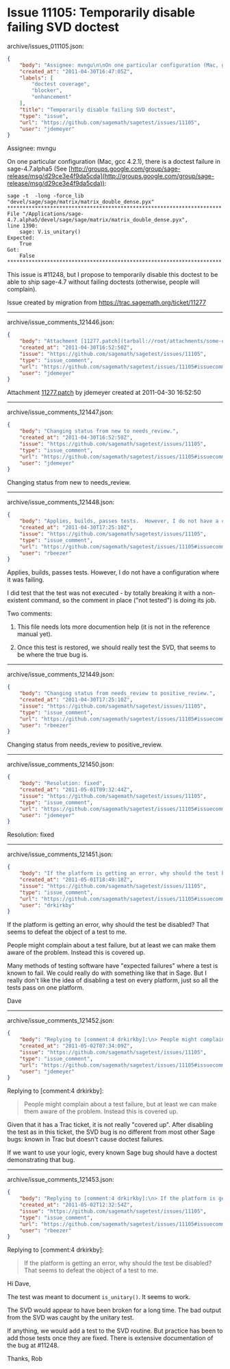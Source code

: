 # Issue 11105: Temporarily disable failing SVD doctest

archive/issues_011105.json:
```json
{
    "body": "Assignee: mvngu\n\nOn one particular configuration (Mac, gcc 4.2.1), there is a doctest failure in sage-4.7.alpha5 (See [http://groups.google.com/group/sage-release/msg/d29ce3e4f9da5cda](http://groups.google.com/group/sage-release/msg/d29ce3e4f9da5cda)):\n\n```\nsage -t  -long -force_lib \"devel/sage/sage/matrix/matrix_double_dense.pyx\"\n**********************************************************************\nFile \"/Applications/sage-4.7.alpha5/devel/sage/sage/matrix/matrix_double_dense.pyx\",\nline 1390:\n    sage: V.is_unitary()\nExpected:\n    True\nGot:\n    False\n********************************************************************** \n```\n\n\nThis issue is #11248, but I propose to temporarily disable this doctest to be able to ship sage-4.7 without failing doctests (otherwise, people will complain).\n\nIssue created by migration from https://trac.sagemath.org/ticket/11277\n\n",
    "created_at": "2011-04-30T16:47:05Z",
    "labels": [
        "doctest coverage",
        "blocker",
        "enhancement"
    ],
    "title": "Temporarily disable failing SVD doctest",
    "type": "issue",
    "url": "https://github.com/sagemath/sagetest/issues/11105",
    "user": "jdemeyer"
}
```
Assignee: mvngu

On one particular configuration (Mac, gcc 4.2.1), there is a doctest failure in sage-4.7.alpha5 (See [http://groups.google.com/group/sage-release/msg/d29ce3e4f9da5cda](http://groups.google.com/group/sage-release/msg/d29ce3e4f9da5cda)):

```
sage -t  -long -force_lib "devel/sage/sage/matrix/matrix_double_dense.pyx"
**********************************************************************
File "/Applications/sage-4.7.alpha5/devel/sage/sage/matrix/matrix_double_dense.pyx",
line 1390:
    sage: V.is_unitary()
Expected:
    True
Got:
    False
********************************************************************** 
```


This issue is #11248, but I propose to temporarily disable this doctest to be able to ship sage-4.7 without failing doctests (otherwise, people will complain).

Issue created by migration from https://trac.sagemath.org/ticket/11277





---

archive/issue_comments_121446.json:
```json
{
    "body": "Attachment [11277.patch](tarball://root/attachments/some-uuid/ticket11277/11277.patch) by jdemeyer created at 2011-04-30 16:52:50",
    "created_at": "2011-04-30T16:52:50Z",
    "issue": "https://github.com/sagemath/sagetest/issues/11105",
    "type": "issue_comment",
    "url": "https://github.com/sagemath/sagetest/issues/11105#issuecomment-121446",
    "user": "jdemeyer"
}
```

Attachment [11277.patch](tarball://root/attachments/some-uuid/ticket11277/11277.patch) by jdemeyer created at 2011-04-30 16:52:50



---

archive/issue_comments_121447.json:
```json
{
    "body": "Changing status from new to needs_review.",
    "created_at": "2011-04-30T16:52:50Z",
    "issue": "https://github.com/sagemath/sagetest/issues/11105",
    "type": "issue_comment",
    "url": "https://github.com/sagemath/sagetest/issues/11105#issuecomment-121447",
    "user": "jdemeyer"
}
```

Changing status from new to needs_review.



---

archive/issue_comments_121448.json:
```json
{
    "body": "Applies, builds, passes tests.  However, I do not have a configuration where it was failing.\n\nI did test that the test was not executed - by totally breaking it with a non-existent command, so the comment in place (\"not tested\") is doing its job.\n\nTwo comments:\n\n1) This file needs lots more documention help (it is not in the reference manual yet).\n\n2) Once this test is restored, we should really test the SVD, that seems to be where the true bug is.",
    "created_at": "2011-04-30T17:25:10Z",
    "issue": "https://github.com/sagemath/sagetest/issues/11105",
    "type": "issue_comment",
    "url": "https://github.com/sagemath/sagetest/issues/11105#issuecomment-121448",
    "user": "rbeezer"
}
```

Applies, builds, passes tests.  However, I do not have a configuration where it was failing.

I did test that the test was not executed - by totally breaking it with a non-existent command, so the comment in place ("not tested") is doing its job.

Two comments:

1) This file needs lots more documention help (it is not in the reference manual yet).

2) Once this test is restored, we should really test the SVD, that seems to be where the true bug is.



---

archive/issue_comments_121449.json:
```json
{
    "body": "Changing status from needs_review to positive_review.",
    "created_at": "2011-04-30T17:25:10Z",
    "issue": "https://github.com/sagemath/sagetest/issues/11105",
    "type": "issue_comment",
    "url": "https://github.com/sagemath/sagetest/issues/11105#issuecomment-121449",
    "user": "rbeezer"
}
```

Changing status from needs_review to positive_review.



---

archive/issue_comments_121450.json:
```json
{
    "body": "Resolution: fixed",
    "created_at": "2011-05-01T09:32:44Z",
    "issue": "https://github.com/sagemath/sagetest/issues/11105",
    "type": "issue_comment",
    "url": "https://github.com/sagemath/sagetest/issues/11105#issuecomment-121450",
    "user": "jdemeyer"
}
```

Resolution: fixed



---

archive/issue_comments_121451.json:
```json
{
    "body": "If the platform is getting an error, why should the test be disabled? That seems to defeat the object of a test to me. \n\n\nPeople might complain about a test failure, but at least we can make them aware of the problem. Instead this is covered up. \n\nMany methods of testing software have \"expected failures\" where a test is known to fail. We could really do with something like that in Sage. But I really don't like the idea of disabling a test on every platform, just so all the tests pass on one platform. \n\nDave",
    "created_at": "2011-05-01T18:49:18Z",
    "issue": "https://github.com/sagemath/sagetest/issues/11105",
    "type": "issue_comment",
    "url": "https://github.com/sagemath/sagetest/issues/11105#issuecomment-121451",
    "user": "drkirkby"
}
```

If the platform is getting an error, why should the test be disabled? That seems to defeat the object of a test to me. 


People might complain about a test failure, but at least we can make them aware of the problem. Instead this is covered up. 

Many methods of testing software have "expected failures" where a test is known to fail. We could really do with something like that in Sage. But I really don't like the idea of disabling a test on every platform, just so all the tests pass on one platform. 

Dave



---

archive/issue_comments_121452.json:
```json
{
    "body": "Replying to [comment:4 drkirkby]:\n> People might complain about a test failure, but at least we can make them aware of the problem. Instead this is covered up.\n\nGiven that it has a Trac ticket, it is not really \"covered up\".  After disabling the test as in this ticket, the SVD bug is no different from most other Sage bugs: known in Trac but doesn't cause doctest failures.\n\nIf we want to use your logic, every known Sage bug should have a doctest demonstrating that bug.",
    "created_at": "2011-05-02T07:34:09Z",
    "issue": "https://github.com/sagemath/sagetest/issues/11105",
    "type": "issue_comment",
    "url": "https://github.com/sagemath/sagetest/issues/11105#issuecomment-121452",
    "user": "jdemeyer"
}
```

Replying to [comment:4 drkirkby]:
> People might complain about a test failure, but at least we can make them aware of the problem. Instead this is covered up.

Given that it has a Trac ticket, it is not really "covered up".  After disabling the test as in this ticket, the SVD bug is no different from most other Sage bugs: known in Trac but doesn't cause doctest failures.

If we want to use your logic, every known Sage bug should have a doctest demonstrating that bug.



---

archive/issue_comments_121453.json:
```json
{
    "body": "Replying to [comment:4 drkirkby]:\n> If the platform is getting an error, why should the test be disabled? That seems to defeat the object of a test to me. \n\nHi Dave,\n\nThe test was meant to document `is_unitary()`.  It seems to work.\n\nThe SVD would appear to have been broken for a long time.  The bad output from the SVD was caught by the unitary test.  \n\nIf anything, we would add a test to the SVD routine.  But practice has been to add those tests once they are fixed.  There is extensive documentation of the bug at #11248.\n\nThanks,\nRob",
    "created_at": "2011-05-02T12:32:54Z",
    "issue": "https://github.com/sagemath/sagetest/issues/11105",
    "type": "issue_comment",
    "url": "https://github.com/sagemath/sagetest/issues/11105#issuecomment-121453",
    "user": "rbeezer"
}
```

Replying to [comment:4 drkirkby]:
> If the platform is getting an error, why should the test be disabled? That seems to defeat the object of a test to me. 

Hi Dave,

The test was meant to document `is_unitary()`.  It seems to work.

The SVD would appear to have been broken for a long time.  The bad output from the SVD was caught by the unitary test.  

If anything, we would add a test to the SVD routine.  But practice has been to add those tests once they are fixed.  There is extensive documentation of the bug at #11248.

Thanks,
Rob

